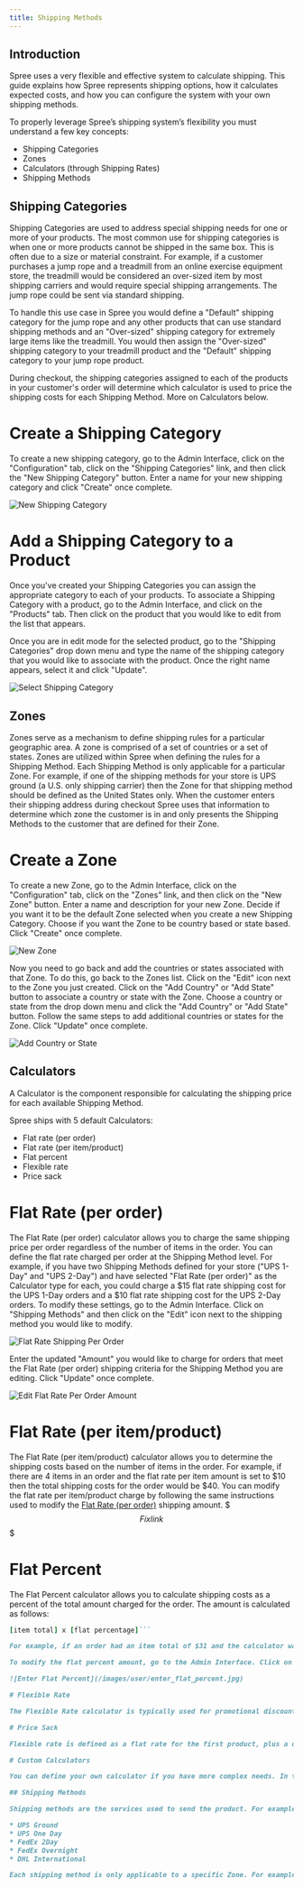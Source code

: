```yaml
---
title: Shipping Methods
---
```


## Introduction

Spree uses a very flexible and effective system to calculate shipping. This guide explains how Spree represents shipping options, how it calculates expected costs, and how you can configure the system with your own shipping methods.

To properly leverage Spree’s shipping system’s flexibility you must understand a few key concepts:

* Shipping Categories
* Zones
* Calculators (through Shipping Rates)
* Shipping Methods

## Shipping Categories

Shipping Categories are used to address special shipping needs for one or more of your products. The most common use for shipping categories is when one or more products cannot be shipped in the same box. This is often due to a size or material constraint. For example, if a customer purchases a jump rope and a treadmill from an online exercise equipment store, the treadmill would be considered an over-sized item by most shipping carriers and would require special shipping arrangements. The jump rope could be sent via standard shipping. 

To handle this use case in Spree you would define a "Default" shipping category for the jump rope and any other products that can use standard shipping methods and an "Over-sized" shipping category for extremely large items like the treadmill. You would then assign the "Over-sized" shipping category to your treadmill product and the "Default" shipping category to your jump rope product. 

During checkout, the shipping categories assigned to each of the products in your customer's order will determine which calculator is used to price the shipping costs for each Shipping Method. More on Calculators below. 

# Create a Shipping Category

To create a new shipping category, go to the Admin Interface, click on the "Configuration" tab, click on the "Shipping Categories" link, and then click the "New Shipping Category" button. Enter a name for your new shipping category and click "Create" once complete. 

![New Shipping Category](/images/user/new_shipping_category.jpg)

# Add a Shipping Category to a Product

Once you've created your Shipping Categories you can assign the appropriate category to each of your products. To associate a Shipping Category with a product, go to the Admin Interface, and click on the "Products" tab. Then click on the product that you would like to edit from the list that appears. 

Once you are in edit mode for the selected product, go to the "Shipping Categories" drop down menu and type the name of the shipping category that you would like to associate with the product. Once the right name appears, select it and click "Update".

![Select Shipping Category](/images/user/select_shipping_category.jpg) 

## Zones

Zones serve as a mechanism to define shipping rules for a particular geographic area. A zone is comprised of a set of countries or a set of states. Zones are utilized within Spree when defining the rules for a Shipping Method. Each Shipping Method is only applicable for a particular Zone. For example, if one of the shipping methods for your store is UPS ground (a U.S. only shipping carrier) then the Zone for that shipping method should be defined as the United States only. When the customer enters their shipping address during checkout Spree uses that information to determine which zone the customer is in and only presents the Shipping Methods to the customer that are defined for their Zone. 

# Create a Zone 

To create a new Zone, go to the Admin Interface, click on the "Configuration" tab, click on the "Zones" link, and then click on the "New Zone" button. Enter a name and description for your new Zone. Decide if you want it to be the default Zone selected when you create a new Shipping Category. Choose if you want the Zone to be country based or state based. Click "Create" once complete.

![New Zone](/images/user/new_zone.jpg) 

Now you need to go back and add the countries or states associated with that Zone. To do this, go back to the Zones list. Click on the "Edit" icon next to the Zone you just created. Click on the "Add Country" or "Add State" button to associate a country or state with the Zone. Choose a country or state from the drop down menu and click the "Add Country" or "Add State" button. Follow the same steps to add additional countries or states for the Zone. Click "Update" once complete. 

![Add Country or State](/images/user/add_country.jpg) 

## Calculators

A Calculator is the component responsible for calculating the shipping price for each available Shipping Method.

Spree ships with 5 default Calculators:

* Flat rate (per order)
* Flat rate (per item/product)
* Flat percent
* Flexible rate
* Price sack

# Flat Rate (per order)

The Flat Rate (per order) calculator allows you to charge the same shipping price per order regardless of the number of items in the order. You can define the flat rate charged per order at the Shipping Method level. For example, if you have two Shipping Methods defined for your store ("UPS 1-Day" and "UPS 2-Day") and have selected "Flat Rate (per order)" as the Calculator type for each, you could charge a $15 flat rate shipping cost for the UPS 1-Day orders and a $10 flat rate shipping cost for the UPS 2-Day orders. To modify these settings, go to the Admin Interface. Click on "Shipping Methods" and then click on the "Edit" icon next to the shipping method you would like to modify. 

![Flat Rate Shipping Per Order](/images/user/edit_flat_rate_calculator.jpg) 

Enter the updated "Amount" you would like to charge for orders that meet the Flat Rate (per order) shipping criteria for the Shipping Method you are editing. Click "Update" once complete. 

![Edit Flat Rate Per Order Amount](/images/user/flat_rate_amount.jpg)

# Flat Rate (per item/product) 

The Flat Rate (per item/product) calculator allows you to determine the shipping costs based on the number of items in the order. For example, if there are 4 items in an order and the flat rate per item amount is set to $10 then the total shipping costs for the order would be $40. You can modify the flat rate per item/product charge by following the same instructions used to modify the [Flat Rate (per order)](user/shipping-methods.html) shipping amount. 
$$$
Fix link
$$$

# Flat Percent

The Flat Percent calculator allows you to calculate shipping costs as a percent of the total amount charged for the order. The amount is calculated as follows:

```ruby
[item total] x [flat percentage]```

For example, if an order had an item total of $31 and the calculator was configured to have a flat percent amount of 10, the discount would be $3.10, because $31 x 10% = $3.10. 

To modify the flat percent amount, go to the Admin Interface. Click on "Shipping Methods" and then click on the "Edit" icon next to the shipping method you would like to modify. If "Flat Percent" is not already selected as the Calculator type, then select it from the "Calculator" drop down menu and click "Update". Once complete, a field will appear named "Flat Percent" where you can enter the value for the flat percentage you would like to charge for shipping costs per order. If "Flat Percent" is already selected as the Calculator type then you can jump to the step where you enter the flat percentage amount in the "Flat Percent" field. Click "Update" once complete. 

![Enter Flat Percent](/images/user/enter_flat_percent.jpg)

# Flexible Rate

The Flexible Rate calculator is typically used for promotional discounts when you want to give a specific discount for the first product, and then subsequent discounts for other products, up to a certain amount. For example, if you wanted to charge $10 for the first item, $5 for the next 3 items, and $0 for items beyond 

# Price Sack

Flexible rate is defined as a flat rate for the first product, plus a different flat rate for each additional product.

# Custom Calculators 

You can define your own calculator if you have more complex needs. In that case, check out the [Calculators Guide](../developer/calculators.html).

## Shipping Methods

Shipping methods are the services used to send the product. For example:

* UPS Ground
* UPS One Day
* FedEx 2Day
* FedEx Overnight
* DHL International

Each shipping method is only applicable to a specific Zone. For example, you wouldn’t be able to get a package delivered internationally using a domestic-only shipping method. You can’t ship from Dallas, USA to Rio de Janeiro, Brazil using UPS Ground (a US-only carrier).

